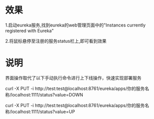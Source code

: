 # 效果

1.启动eureka服务,找到eureka的web管理页面中的"Instances currently registered with Eureka"

2.将鼠标悬停至注册的服务status栏上,即可看到效果

# 说明

界面操作取代了以下手动执行命令进行上下线操作，快速实现部署服务

curl -X PUT -i http://test:test@localhost:8761/eureka/apps/你的服务名称/localhost:1111/status?value=DOWN

curl -X PUT -i http://test:test@localhost:8761/eureka/apps/你的服务名称/localhost:1111/status?value=UP
